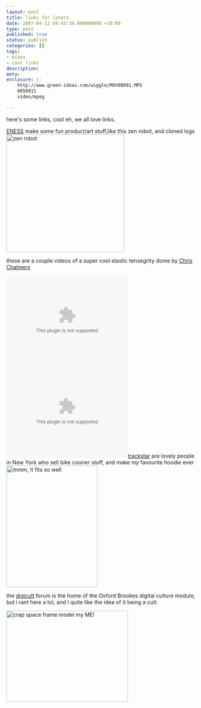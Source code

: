 ```yaml
---
layout: post
title: links for laters
date: 2007-04-12 09:43:34.000000000 +10:00
type: post
published: true
status: publish
categories: []
tags:
- bikes
- cool links
description:
meta:
enclosure: |-
    http://www.green-ideas.com/wiggle/MOV00091.MPG
    6058911
    video/mpeg

---
```

<p>here's some links, cool eh, we all love links.</p>
<p><a href="http://www.electronicmiracles.com/" title="ozzie goodness" target="_blank">ENESS</a> make some fun product/art stuff,like this zen robot, and cloned logs<br />
<img src="{{ site.baseurl }}/assets/pic24(2).jpg" title="zen robot" alt="zen robot" height="310" width="310" /></p>
<p>these are a couple videos of a super cool elastic tensegrity dome by  <a href="http://www.green-ideas.com/pages/portfolio/resume.html">Chris Chalmers</a></p>
<p><object data="http://www.green-ideas.com/wiggle/MOV00090.MPG" type="video/mpg" height="240" width="320"></object> <object data="http://www.green-ideas.com/wiggle/MOV00091.MPG" type="video/mpg" height="240" width="320"></object><a href="http://www.trackstarnyc.com/">trackstar</a> are lovely people in New York who sell bike courier stuff, and make my favourite hoodie ever<br />
<img src="{{ site.baseurl }}/assets/choke.jpg" title="mmm, it fits so well" alt="mmm, it fits so well" height="320" width="240" /></p>
<p>the <a href="http://digicult.real-t.co.uk/">digicult</a> forum is the home of the Oxford Brookes digital culture module, but i rant here a lot, and I quite like the idea of it being a cult.</p>
<p><img src="{{ site.baseurl }}/assets/spc0000.gif" title="crap space frame model my ME!" alt="crap space frame model my ME!" height="240" width="320" /></p>

